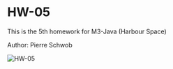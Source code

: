 # HW-05
This is the 5th homework for M3-Java (Harbour Space)

Author: Pierre Schwob


![HW-05](https://github.com/IAbeteEtMechante/HW-05/workflows/HW-05/badge.svg)
